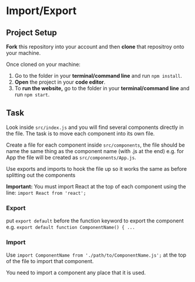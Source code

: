 # Import/Export

## Project Setup

**Fork** this repository into your account and then **clone** that repositroy onto your machine.

Once cloned on your machine:
1. Go to the folder in your **terminal/command line** and run `npm install`.
2. **Open** the project in your **code editor**.
3. To **run the website,** go to the folder in your **terminal/command line** and run `npm start`.

## Task

Look inside `src/index.js` and you will find several components directly in the file.  The task is to move each component into its own file.

Create a file for each component inside `src/components`, the file should be name the same thing as the component name (with .js at the end) e.g. for App the file will be created as  `src/components/App.js`.

Use exports and imports to hook the file up so it works the same as before splitting out the components

**Important:** You must import React at the top of each component using the line: `import React from 'react';`

### Export

put `export default` before the function keyword to export the component e.g. `export default function ComponentName() { ...`

### Import

Use `import ComponentName from './path/to/ComponentName.js';` at the top of the file to import that component.

You need to import a component any place that it is used.


